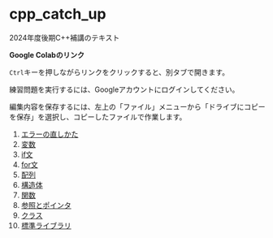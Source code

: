 # cpp_catch_up

2024年度後期C++補講のテキスト

**Google Colabのリンク**

`Ctrl`キーを押しながらリンクをクリックすると、別タブで開きます。

練習問題を実行するには、Googleアカウントにログインしてください。

編集内容を保存するには、左上の「ファイル」メニューから「ドライブにコピーを保存」を選択し、コピーしたファイルで作業します。

1. [エラーの直しかた](https://colab.research.google.com/github/tn-mai/cpp_catch_up/blob/main/cpp_catch_up_01_エラーの直しかた.ipynb)
2. [変数](https://colab.research.google.com/github/tn-mai/cpp_catch_up/blob/main/cpp_catch_up_02_変数.ipynb)
3. [if文](https://colab.research.google.com/github/tn-mai/cpp_catch_up/blob/main/cpp_catch_up_03_if文.ipynb)
4. [for文](https://colab.research.google.com/github/tn-mai/cpp_catch_up/blob/main/cpp_catch_up_04_for文.ipynb)
5. [配列](https://colab.research.google.com/github/tn-mai/cpp_catch_up/blob/main/cpp_catch_up_05_配列.ipynb)
6. [構造体](https://colab.research.google.com/github/tn-mai/cpp_catch_up/blob/main/cpp_catch_up_06_構造体.ipynb)
7. [関数](https://colab.research.google.com/github/tn-mai/cpp_catch_up/blob/main/cpp_catch_up_07_関数.ipynb)
8. [参照とポインタ](https://colab.research.google.com/github/tn-mai/cpp_catch_up/blob/main/cpp_catch_up_08_参照とポインタ.ipynb)
9. [クラス](https://colab.research.google.com/github/tn-mai/cpp_catch_up/blob/main/cpp_catch_up_09_クラス.ipynb)
10. [標準ライブラリ](https://colab.research.google.com/github/tn-mai/cpp_catch_up/blob/main/cpp_catch_up_10_標準ライブラリ.ipynb)
